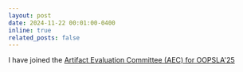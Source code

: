 ```yaml
---
layout: post
date: 2024-11-22 00:01:00-0400
inline: true
related_posts: false
---
```


I have joined the [Artifact Evaluation Committee (AEC) for OOPSLA'25](https://2025.splashcon.org/track/splash-2025-oopsla-artifacts)
